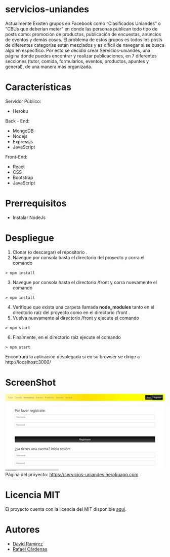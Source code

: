 # servicios-uniandes

Actualmente Existen grupos en Facebook como “Clasificados Uniandes” o “CBUs que deberían meter” en donde las personas publican todo tipo de posts como: promoción de productos, publicación de encuestas, anuncios de eventos y demás cosas. El problema de estos grupos es todos los posts de diferentes categorías están mezclados y es difícil de navegar si se busca algo en específico. Por esto se decidió crear   Servicios-uniandes, una página donde puedes encontrar y realizar publicaciones, en 7 diferentes secciones (tutor, comida, formularios, eventos, productos, apuntes y general), de una manera más organizada.

# Características


Servidor Público:
- Heroku

Back - End:
- MongoDB
- Nodejs
- Expressjs
- JavaScript

Front-End:
- React
- CSS
- Bootstrap
- JavaScript

# Prerrequisitos
- Instalar NodeJs
# Despliegue
1. Clonar (o descargar) el repositorio .
2. Navegue por consola hasta el directorio del proyecto y corra el comando
```
> npm install
```
3. Navegue por consola hasta el directorio /front y corra nuevamente el comando
```
> npm install
```
4. Verifique que exista una carpeta llamada **node_modules** tanto en el directorio raíz  del proyecto como en el directorio  /front .
5. Vuelva nuevamente al directorio /front y ejecute el comando
```
> npm start
```
6. Finalmente, en el directorio raíz ejecute el comando 
```
> npm start
```

Encontrará la aplicación desplegada si en su browser se dirige a http://localhost:3000/


# ScreenShot
![Screen](https://github.com/daramirezv/servicios-uniandes/blob/master/front/public/Servicios-uniandes.JPG?raw=true)
Página del proyecto: https://servicios-uniandes.herokuapp.com
# Licencia MIT

El proyecto cuenta con la licencia del MIT disponible [aquí](https://github.com/daramirezv/servicios-uniandes/blob/master/LICENSE).

# Autores

- [David Ramirez](https://daramirezv.github.io/)
- [Rafael Cárdenas](https://rcardenas11.github.io/)
